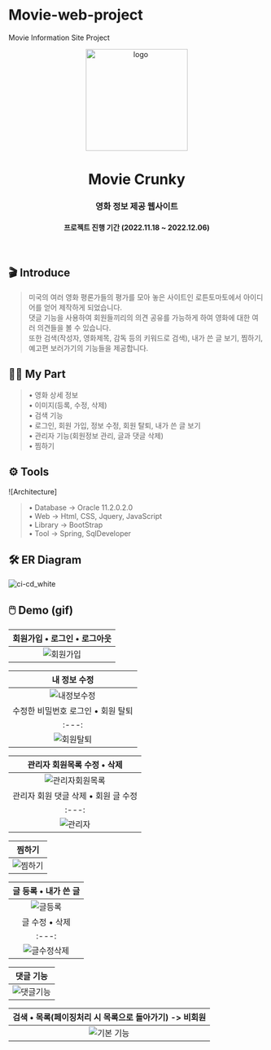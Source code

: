 # Movie-web-project
Movie Information Site Project

<p align="middle" >
    <img width="200px" src="https://github.com/lshyunee/Movie-web-project/assets/147044110/d56db498-5856-488b-895d-f77d66903514" border='0' alt="logo"/>
</p>
<h1 align="middle">Movie Crunky</h1>
<h3 align="middle">영화 정보 제공 웹사이트</h3>
<h4 align="middle">프로젝트 진행 기간 (2022.11.18 ~ 2022.12.06)</h4>
<br />

## 🎬 Introduce

> 미국의 여러 영화 평론가들의 평가를 모아 놓은 사이트인 로튼토마토에서 아이디어를 얻어 제작하게 되었습니다. <br>
> 댓글 기능을 사용하여 회원들끼리의 의견 공유를 가능하게 하여 영화에 대한 여러 의견들을 볼 수 있습니다. <br>
> 또한 검색(작성자, 영화제목, 감독 등의 키워드로 검색), 내가 쓴 글 보기, 찜하기, 예고편 보러가기의 기능들을 제공합니다.

## 🙋‍♀️ My Part
> • 영화 상세 정보 <br>
> • 이미지(등록, 수정, 삭제) <br>
> • 검색 기능 <br>
> • 로그인, 회원 가입, 정보 수정, 회원 탈퇴, 내가 쓴 글 보기 <br>
> • 관리자 기능(회원정보 관리, 글과 댓글 삭제) <br>
> • 찜하기

## ⚙️ Tools
![Architecture]
> • Database → Oracle 11.2.0.2.0 <br>
> • Web → Html, CSS, Jquery, JavaScript <br>
> • Library → BootStrap <br>
> • Tool → Spring, SqlDeveloper


## 🛠 ER Diagram
![ci-cd_white](https://github.com/lshyunee/Movie-web-project/assets/147044110/0742c10a-9510-4d42-b80a-bfaf0e6bee23)

## 🖱️ Demo (gif)
|회원가입 • 로그인 • 로그아웃|
|:---:|
|![회원가입](https://github.com/lshyunee/Movie-web-project/assets/147044110/3cb669f9-daa1-4a17-a616-5a173324fa3c)|


|내 정보 수정|
|:---:|
|![내정보수정](https://github.com/lshyunee/Movie-web-project/assets/147044110/bb5e2e38-cb67-4fe3-a4a5-c06961ef98fe)|
|수정한 비밀번호 로그인 • 회원 탈퇴|
|:---:|
|![회원탈퇴](https://github.com/lshyunee/Movie-web-project/assets/147044110/f97bcee2-d22d-4d63-9ff6-c8b0d9263cdd)|


|관리자 회원목록 수정 • 삭제|
|:---:|
|![관리자회원목록](https://github.com/lshyunee/Movie-web-project/assets/147044110/df6dfb62-765c-4ace-a9b2-30822db15d38)|
|관리자 회원 댓글 삭제 • 회원 글 수정|
|:---:|
|![관리자](https://github.com/lshyunee/Movie-web-project/assets/147044110/42696efe-a6d4-43ef-bdc2-debb79587e82)|


|찜하기|
|:---:|
|![찜하기](https://github.com/lshyunee/Movie-web-project/assets/147044110/5a04e5a8-aba2-4a39-8f75-2959af9a64d5)|


|글 등록 • 내가 쓴 글|
|:---:|
|![글등록](https://github.com/lshyunee/Movie-web-project/assets/147044110/e4fffb6a-6afd-4db8-83c8-5f3b3443d59a)|
|글 수정 • 삭제|
|:---:|
|![글수정삭제](https://github.com/lshyunee/Movie-web-project/assets/147044110/faf013c7-613c-48a3-8bbe-c6ebe26d4e3e)|


|댓글 기능|
|:---:|
|![댓글기능](https://github.com/lshyunee/Movie-web-project/assets/147044110/fdcd0bd3-411e-46a1-84df-29b747e0e95d)|


|검색 • 목록(페이징처리 시 목록으로 돌아가기)  -> 비회원|
|:---:|
|![기본 기능](https://ibb.co/GPYxBL5)|
